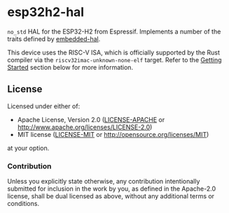 # esp32h2-hal

<!-- [![Crates.io](https://img.shields.io/crates/v/esp32c6-hal?labelColor=1C2C2E&color=C96329&logo=Rust&style=flat-square)](https://crates.io/crates/esp32c6-hal)
[![docs.rs](https://img.shields.io/docsrs/esp32c6-hal?labelColor=1C2C2E&color=C96329&logo=rust&style=flat-square)](https://docs.rs/esp32c6-hal)
![Crates.io](https://img.shields.io/crates/l/esp32c6-hal?labelColor=1C2C2E&style=flat-square)
[![Matrix](https://img.shields.io/matrix/esp-rs:matrix.org?label=join%20matrix&labelColor=1C2C2E&color=BEC5C9&logo=matrix&style=flat-square)](https://matrix.to/#/#esp-rs:matrix.org) -->

`no_std` HAL for the ESP32-H2 from Espressif. Implements a number of the traits defined by [embedded-hal](https://github.com/rust-embedded/embedded-hal).

This device uses the RISC-V ISA, which is officially supported by the Rust compiler via the `riscv32imac-unknown-none-elf` target. Refer to the [Getting Started](#getting-started) section below for more information.

<!-- ## [Documentation]

[documentation]: https://docs.rs/esp32c6-hal/

## Getting Started

### Installing the Rust Compiler Target

The compilation target for this device is officially supported via the `stable` release channel and can be installed via [rustup](https://rustup.rs/):

```shell
$ rustup target add riscv32imac-unknown-none-elf
```

### Supported boot methods

#### IDF Bootloader

The [IDF second stage bootloader](https://docs.espressif.com/projects/esp-idf/en/latest/esp32c6/api-guides/startup.html#second-stage-bootloader) is the default bootloader solution.

By default, [espflash](https://github.com/esp-rs/espflash) fetches the required binaries (Bootloader and Partition Table) and flashes them onto the target device together with the Rust-based application firmware image.

#### Direct Boot

[Direct Boot](https://github.com/espressif/esp32c6-direct-boot-example#direct-boot-in-esp32-c6) allows an application stored in the External Flash to be executed directly, without being copied into Internal RAM.

##### Booting the Hello World example using Direct Boot

Build the Hello World example with support for Direct Boot:

```shell
cargo build --release --example hello_world --features direct-boot
```

Then proceed to generating the application binary and flashing it onto the target device:

```shell
cargo espflash --release --format direct-boot --features direct-boot --example hello_world --monitor
```

The ROM Bootloader will identify the firmware image built with Direct Boot support and load it appropriately from the External Flash:

```shell
ESP-ROM:esp32c6-20220919
Build:Sep 19 2022
rst:0x1 (POWERON),boot:0x6e (SPI_FAST_FLASH_BOOT)
Hello world!
Hello world!
Hello world!
```
-->
## License

Licensed under either of:

- Apache License, Version 2.0 ([LICENSE-APACHE](../LICENSE-APACHE) or http://www.apache.org/licenses/LICENSE-2.0)
- MIT license ([LICENSE-MIT](../LICENSE-MIT) or http://opensource.org/licenses/MIT)

at your option.

### Contribution

Unless you explicitly state otherwise, any contribution intentionally submitted for inclusion in
the work by you, as defined in the Apache-2.0 license, shall be dual licensed as above, without
any additional terms or conditions. 
